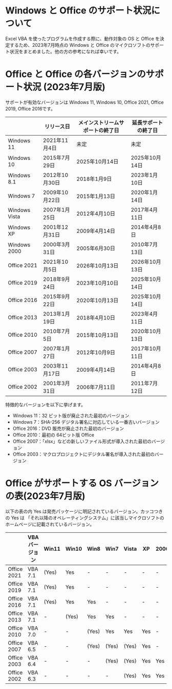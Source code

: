 # Windows と Office のサポート状況について

Excel VBA を使ったプログラムを作成する際に、動作対象の OS と Office を決定するため、2023年7月時点の Windows と Office のマイクロソフトのサポート状況をまとめました。他の方の参考になれば幸いです。

# Office と Office の各バージョンのサポート状況 (2023年7月版)

サポートが有効なバージョンは Windows 11, Windows 10, Office 2021, Office 2019, Office 2016です。

||リリース日|メインストリームサポートの終了日|延長サポートの終了日|
|---|---|---|---|
|Windows 11|2021年11月4日|未定|未定|
|Windows 10|2015年7月29日|2025年10月14日|2025年10月14日|
|Windows 8.1|2012年10月30日|2018年1月9日|2023年1月10日|
|Windows 7|2009年10月22日|2015年1月13日|2020年1月14日|
|Windows Vista|	2007年1月25日|2012年4月10日|2017年4月11日|
|Windows XP|2001年12月31日|2009年4月14日|2014年4月8日|
|Windows 2000|2000年3月31日|2005年6月30日|2010年7月13日|
|Office 2021|2021年10月5日|2026年10月13日|2026年10月13日|
|Office 2019|2018年9月24日|2023年10月10日|2025年10月14日|
|Office 2016|2015年9月22日|2020年10月13日|2025年10月14日|
|Office 2013|2013年1月19日|2018年4月10日|2023年4月11日|
|Office 2010|2010年7月5日|2015年10月13日|2020年10月13日|
|Office 2007|2007年1月27日|2012年10月9日|2017年10月11日|
|Office 2003|2003年11月17日|2009年4月14日|2014年4月8日|
|Office 2002|2001年3月31日|2006年7月11日|2011年7月12日|

特徴的なバージョンを以下に挙げます。
+ Windows 11：32 ビット版が廃止された最初のバージョン
+ Windows 7：SHA-256 デジタル署名に対応している一番古いバージョン
+ Office 2016：DVD 販売が廃止された最初のバージョン
+ Office 2010：最初の 64ビット版 Office 
+ Office 2007：「xlsx」などの新しいファイル形式が導入された最初のバージョン
+ Office 2003：マクロプロジェクトにデジタル署名が導入された最初のバージョン

# Office がサポートする OS バージョンの表(2023年7月版)

以下の表の内 Yes は発売パッケージに明記されているバージョン。カッコつきの Yes は 「それ以降のオペレーティングシステム」に該当しマイクロソフトのホームページに記載されているバージョン。

||VBAバージョン|Win11|Win10|Win8|Win7|Vista|XP|2000|
|---|---|---|---|---|---|---|---|---|
|Office 2021|VBA 7.1|(Yes)|Yes|-|-|-|-|-|
|Office 2019|VBA 7.1|(Yes)|Yes|-|-|-|-|-|
|Office 2016|VBA 7.1|(Yes)|Yes|Yes|-|-|-|-|
|Office 2013|VBA 7.1|-|(Yes)|Yes|Yes|-|-|-|
|Office 2010|VBA 7.0|-|-|(Yes)|Yes|Yes|Yes|-|
|Office 2007|VBA 6.5|-|-|(Yes)|(Yes)|(Yes)|Yes|-|
|Office 2003|VBA 6.4|-|-|-|(Yes)|(Yes)|Yes|Yes||
|Office 2002|VBA 6.3|-|-|-|-|(Yes)|Yes|Yes|

